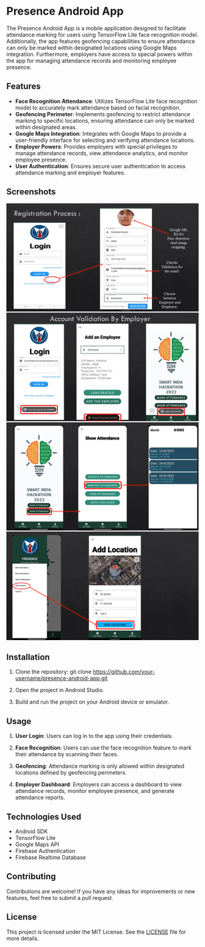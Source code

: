 # Presence Android App

The Presence Android App is a mobile application designed to facilitate attendance marking for users using TensorFlow Lite face recognition model. Additionally, the app features geofencing capabilities to ensure attendance can only be marked within designated locations using Google Maps integration. Furthermore, employers have access to special powers within the app for managing attendance records and monitoring employee presence.

## Features

- **Face Recognition Attendance**: Utilizes TensorFlow Lite face recognition model to accurately mark attendance based on facial recognition.
- **Geofencing Perimeter**: Implements geofencing to restrict attendance marking to specific locations, ensuring attendance can only be marked within designated areas.
- **Google Maps Integration**: Integrates with Google Maps to provide a user-friendly interface for selecting and verifying attendance locations.
- **Employer Powers**: Provides employers with special privileges to manage attendance records, view attendance analytics, and monitor employee presence.
- **User Authentication**: Ensures secure user authentication to access attendance marking and employer features.

## Screenshots

![Screenshot 1](/Images_Presense-1.0/03_Regestration.png)
![Screenshot 1](/Images_Presense-1.0/05_Account_Verification.png)
![Screenshot 1](/Images_Presense-1.0/12_Show_Attendance.png)
![Screenshot 1](/Images_Presense-1.0/15_Add_Location.png)

## Installation

1. Clone the repository:
git clone https://github.com/your-username/presence-android-app.git

2. Open the project in Android Studio.

3. Build and run the project on your Android device or emulator.

## Usage

1. **User Login**: Users can log in to the app using their credentials.

2. **Face Recognition**: Users can use the face recognition feature to mark their attendance by scanning their faces.

3. **Geofencing**: Attendance marking is only allowed within designated locations defined by geofencing perimeters.

4. **Employer Dashboard**: Employers can access a dashboard to view attendance records, monitor employee presence, and generate attendance reports.

## Technologies Used

- Android SDK
- TensorFlow Lite
- Google Maps API
- Firebase Authentication
- Firebase Realtime Database

## Contributing

Contributions are welcome! If you have any ideas for improvements or new features, feel free to submit a pull request.

## License

This project is licensed under the MIT License. See the [LICENSE](LICENSE) file for more details.
